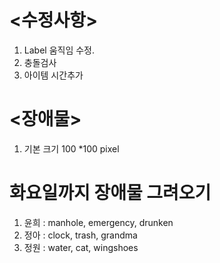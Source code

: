 # <수정사항>
1. Label 움직임 수정.
1. 충돌검사
1. 아이템 시간추가

# <장애물>
1. 기본 크기 100 *100 pixel

# 화요일까지 장애물 그려오기
1. 윤희 : manhole, emergency, drunken
1. 정아 : clock, trash, grandma
1. 정원 : water, cat, wingshoes
